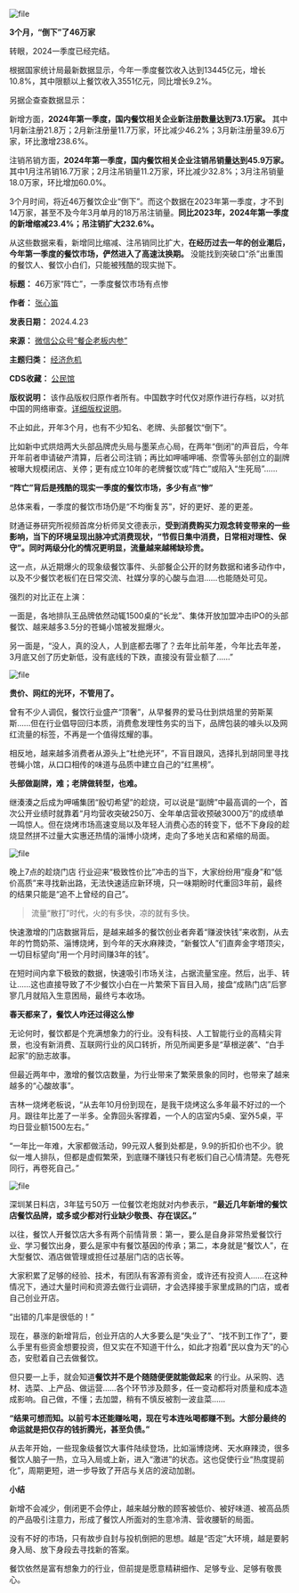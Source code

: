 ![file](https://chinadigitaltimes.net/chinese/files/2024/04/image-1713855342971.png)


**3个月，“倒下”了46万家** 


转眼，2024一季度已经完结。


根据国家统计局最新数据显示，今年一季度餐饮收入达到13445亿元，增长10.8%，其中限额以上餐饮收入3551亿元，同比增长9.2%。


另据企查查数据显示：


新增方面，**2024年第一季度，国内餐饮相关企业新注册数量达到73.1万家。** 其中1月新注册21.8万；2月新注册量11.7万家，环比减少46.2%；3月新注册量39.6万家，环比激增238.6%。


注销吊销方面，**2024年第一季度，国内餐饮相关企业注销吊销量达到45.9万家。** 其中1月注吊销16.7万家；2月注吊销量11.2万家，环比减少32.8%；3月注吊销量18.0万家，环比增加60.0%。


3个月时间，将近46万餐饮企业“倒下”。而这个数据在2023年第一季度，才不到14万家，甚至不及今年3月单月的18万吊注销量。**同比2023年，2024年第一季度的新增缩减23.4%；吊注销扩大232.6%。** 


从这些数据来看，新增同比缩减、注吊销同比扩大，**在经历过去一年的创业潮后，今年第一季度的餐饮市场，俨然进入了高速汰换期。** 没能找到突破口“杀”出重围的餐饮人、餐饮小白们，只能被残酷的现实抛下。




**标题：** 46万家“阵亡”，一季度餐饮市场有点惨  

**作者：** [张心笛](https://chinadigitaltimes.net/space/餐企老板内参)  

**发表日期：** 2024.4.23  

**来源：** [微信公众号“餐企老板内参”](https://web.archive.org/web/https://mp.weixin.qq.com/s/a0WiKznbFBz3e1Ny8k0Sfw)  

**主题归类：** [经济危机](https://chinadigitaltimes.net/space/经济危机)  

**CDS收藏：** [公民馆](https://chinadigitaltimes.net/space/%E5%85%AC%E6%B0%91%E9%A6%86)  

**版权说明：** 该作品版权归原作者所有。中国数字时代仅对原作进行存档，以对抗中国的网络审查。[详细版权说明](https://chinadigitaltimes.net/chinese/copyright)。


不止如此，开年3个月，也有不少知名、老牌、头部餐饮“倒下”。


比如新中式烘焙两大头部品牌虎头局与墨茉点心局，在两年“倒闭”的声音后，今年开年前者申请破产清算，后者公司注销；再比如呷哺呷哺、奈雪等头部创立的副牌被曝大规模闭店、关停；更有成立10年的老牌餐饮或“阵亡”或陷入“生死局”……


**“阵亡”背后是残酷的现实一季度的餐饮市场，多少有点“惨”** 


总体来看，一季度的餐饮市场仍是“不均衡复苏”，好的更好、差的更差。


财通证券研究所视频首席分析师吴文德表示，**受到消费购买力观念转变带来的一些影响，当下的环境呈现出脉冲式消费现状，“节假日集中消费，日常相对理性、保守”。同时两级分化的情况更明显，流量越来越稀缺珍贵。** 


这一点，从近期爆火的现象级餐饮事件、头部餐企公开的财务数据和诸多动作中，以及不少餐饮老板们在日常交流、社媒分享的心酸与血泪……也能随处可见。


强烈的对比正在上演：


一面是，各地排队王品牌依然动辄1500桌的“长龙”、集体开放加盟冲击IPO的头部餐饮、越来越多3.5分的苍蝇小馆被发掘爆火。


另一面是，“没人，真的没人，人到底都去哪了？去年比前年差，今年比去年差，3月底又创了历史新低，没有底线的下跌，直接没有营业额了……”


![file](https://chinadigitaltimes.net/chinese/files/2024/04/image-1713855440921.png)


**贵价、网红的光环，不管用了。** 


曾有不少人调侃，餐饮行业盛产“顶奢”，从早餐界的爱马仕到烘焙里的劳斯莱斯……但在行业倡导回归本质，消费愈发理性务实的当下，品牌包装的噱头以及网红流量的标签，不再是一个值得炫耀的事。


相反地，越来越多消费者从源头上“杜绝光环”，不盲目跟风，选择扎到胡同里寻找苍蝇小馆，从口口相传的味道与品质中建立自己的“红黑榜”。


**头部做副牌，难；老牌做转型，也难。** 


继湊湊之后成为呷哺集团“殷切希望”的趁烧，可以说是“副牌”中最高调的一个，首次公开业绩时就靠着“月均营收突破250万、全年单店营收预破3000万”的成绩单一鸣惊人。但在烧烤市场高速变局以及年轻人消费心态的转变下，低不下身段的趁烧显然拼不过量大实惠还热情的淄博小烧烤，走向了多地关店和紧缩的局面。


![file](https://chinadigitaltimes.net/chinese/files/2024/04/image-1713855474930.png)  

晚上7点的趁烧门店
行业迎来“极致性价比”冲击的当下，大家纷纷用“瘦身”和“低价高质”来寻找新出路，无法快速适应新环境，只一味期盼时代重回3年前，最终的结果只能是“追不上曾经的自己”。



> 流量“散打”时代，火的有多快，凉的就有多快。


快速激增的门店数据背后，是越来越多的餐饮创业者奔着“赚波快钱”来收割，从去年的竹筒奶茶、淄博烧烤，到今年的天水麻辣烫，“新餐饮人”们直奔金字塔顶尖，一切目标望向“用一个月时间赚3年的钱”。


在短时间内拿下极致的数据，快速吸引市场关注，占据流量宝座。然后，出手、转让……这也直接导致了不少餐饮小白在一片繁荣下盲目入局，接盘“成熟门店”后寥寥几月就陷入生意困局，最终亏本收场。


**春天都来了，餐饮人咋还过得这么惨** 


无论何时，餐饮都是个充满想象力的行业。没有科技、人工智能行业的高精尖背景，也没有新消费、互联网行业的风口转折，所见所闻更多是“草根逆袭”、“白手起家”的励志故事。


但最近两年中，激增的餐饮店数量，为行业带来了繁荣景象的同时，也带来了越来越多的“心酸故事”。


吉林一烧烤老板说，“从去年10月份到现在，是我干烧烤这么多年最不好过的一个月。跟往年比差了一半多。全靠回头客撑着，一个人的店室内5桌、室外5桌，平均日营业额1500左右。”


“一年比一年难，大家都做活动，99元双人餐到处都是，9.9的折扣价也不少。貌似一堆人排队，但都是虚假繁荣，到底赚不赚钱只有老板们自己心情清楚。先卷死同行，再卷死自己。”


![file](https://chinadigitaltimes.net/chinese/files/2024/04/image-1713855556851.png)  

深圳某日料店，3年猛亏50万
一位餐饮老炮就对内参表示，**“最近几年新增的餐饮店餐饮品牌，或多或少都对行业缺少敬畏、存在误区。”** 


以往，餐饮人开餐饮店大多有两个前情背景：第一，要么是自身非常热爱餐饮行业、学习餐饮出身，要么是家中有餐饮基因的传承；第二，本身就是“餐饮人”，在大型餐饮、酒店做管理或担任过基层门店的店长等。


大家积累了足够的经验、技术，有团队有客源有资金，或许还有投资人……在这种情况下，通过大量时间和资源去做行业调研，才会选择接手家里成熟的门店，或者自己创业开店。


“出错的几率是很低的！”


现在，暴涨的新增背后，创业开店的人大多要么是“失业了”、“找不到工作了”，要么手里有些资金想要投资，但又实在不知道干什么，如此才抱着“民以食为天”的心态，安慰着自己去做餐饮。


但只要一上手，就会知道**餐饮并不是个随随便便就能做起来** 的行业。从采购、选材、选菜、上产品、做运营……各个环节涉及颇多，任一变动都将对质量和成本造成影响。自己做，不懂；去加盟，稍有不慎反被割一波韭菜……


**“结果可想而知。以前亏本还能赚吆喝，现在亏本连吆喝都赚不到。大部分最终的命运就是把仅存的钱折腾光，甚至负债。”** 


从去年开始，一些现象级餐饮大事件陆续登场，比如淄博烧烤、天水麻辣烫，很多餐饮人脑子一热，立马入局或上新，进入“激进”的状态。这也促使行业“热度提前化”，周期更短，进一步导致了开店与关店的波动加剧。


**小结**  


新增不会减少，倒闭更不会停止，越来越分散的顾客被低价、被好味道、被高品质的产品吸引注意力，形成了餐饮人所面对的生意冷清、营收腰斩的局面。


没有不好的市场，只有故步自封与投机倒把的思想。越是“否定”大环境，越是要躬身入局、放下身段去寻找新的答案。


餐饮依然是富有想象力的行业，但前提是愿意精耕细作、足够专业、足够有敬畏心。





